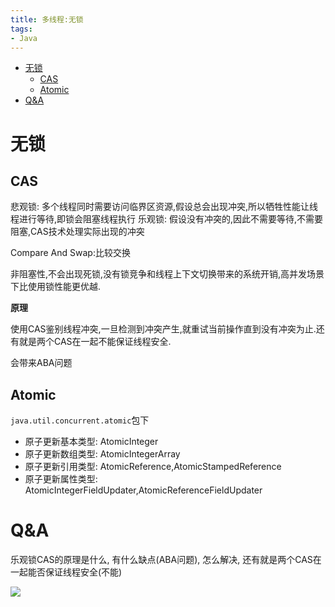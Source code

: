 ```yaml
---
title: 多线程:无锁
tags:
- Java
---
```

<!-- TOC -->

- [无锁](#无锁)
    - [CAS](#cas)
    - [Atomic](#atomic)
- [Q&A](#qa)

<!-- /TOC -->
# 无锁
## CAS

悲观锁: 多个线程同时需要访问临界区资源,假设总会出现冲突,所以牺牲性能让线程进行等待,即锁会阻塞线程执行
乐观锁: 假设没有冲突的,因此不需要等待,不需要阻塞,CAS技术处理实际出现的冲突

Compare And Swap:比较交换

非阻塞性,不会出现死锁,没有锁竞争和线程上下文切换带来的系统开销,高并发场景下比使用锁性能更优越.

**原理**

使用CAS鉴别线程冲突,一旦检测到冲突产生,就重试当前操作直到没有冲突为止.还有就是两个CAS在一起不能保证线程安全.

会带来ABA问题

## Atomic

`java.util.concurrent.atomic`包下

* 原子更新基本类型: AtomicInteger
* 原子更新数组类型: AtomicIntegerArray
* 原子更新引用类型: AtomicReference,AtomicStampedReference
* 原子更新属性类型: AtomicIntegerFieldUpdater,AtomicReferenceFieldUpdater

# Q&A

乐观锁CAS的原理是什么, 有什么缺点(ABA问题), 怎么解决, 还有就是两个CAS在一起能否保证线程安全(不能)


[![](https://static.segmentfault.com/v-5b1df2a7/global/img/creativecommons-cc.svg)](https://creativecommons.org/licenses/by-nc-nd/4.0/)
